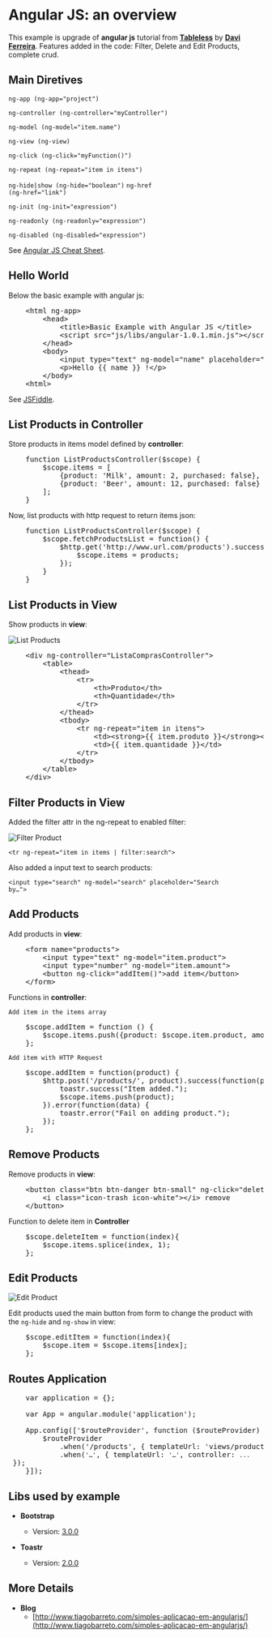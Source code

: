 Angular JS: an overview
=================================================
This example is upgrade of <b>angular js</b> tutorial from <b>[Tableless](http://tableless.com.br/criando-uma-aplicacao-simples-com-angularjs/#.UlnWzGSLIpQ)</b> by <b>[Davi Ferreira](http://tableless.com.br/?author=7)</b>. Features added in the code: Filter, Delete and Edit Products, complete crud.

Main Diretives
-----------------------------

<code>ng-app (ng-app="project")</code>

<code>ng-controller (ng-controller="myController")</code>

<code>ng-model (ng-model="item.name")</code>

<code>ng-view (ng-view)</code>

<code>ng-click (ng-click="myFunction()")</code>

<code>ng-repeat (ng-repeat="item in itens")</code>

<code>ng-hide|show (ng-hide="boolean")</code>
<code>ng-href (ng-href="link")</code>

<code>ng-init (ng-init="expression")</code>

<code>ng-readonly (ng-readonly="expression")</code>

<code>ng-disabled (ng-disabled="expression")</code>

See [Angular JS Cheat Sheet](http://www.cheatography.com/proloser/cheat-sheets/angularjs/).

Hello World
-----------------------------------
Below the basic example with angular js:

<pre>
	&lt;html ng-app&gt;
		&lt;head&gt;
			&lt;title&gtBasic Example with Angular JS &lt;/title&gt;
			&lt;script src="js/libs/angular-1.0.1.min.js"&gt;&lt;/script&gt;
		&lt;/head&gt;
		&lt;body&gt;
			&lt;input type="text" ng-model="name" placeholder="Type your name"&gt;
        	&lt;p&gt;Hello {{ name }} !&lt;/p&gt;
		&lt;/body&gt;
	&lt;html&gt;
</pre>

See [JSFiddle](http://jsfiddle.net/jM2TL/).

List Products in Controller
-----------------------------------
Store products in items model defined by <b>controller</b>:

<pre>
	function ListProductsController($scope) {
    	$scope.items = [
        	{product: 'Milk', amount: 2, purchased: false},
        	{product: 'Beer', amount: 12, purchased: false}
    	];
	}
</pre>

Now, list products with http request to return items json:

<pre>
	function ListProductsController($scope) {
		$scope.fetchProductsList = function() {
    		$http.get('http://www.url.com/products').success(function(products){
        		$scope.items = products;
    		});
		}
	}
</pre>

List Products in View
-----------------------------------
Show products in <b>view</b>:

![List Products](https://github.com/tiagobarreto/simple-crud-angular-js/blob/master/img/docs/list-products.png)

<pre>
	&lt;div ng-controller="ListaComprasController"&gt;
		&lt;table&gt;
  			&lt;thead&gt;
    			&lt;tr&gt;
      				&lt;th&gt;Produto&lt;/th&gt;
      				&lt;th&gt;Quantidade&lt;/th&gt;
    			&lt;/tr&gt;
  			&lt;/thead&gt;
  			&lt;tbody&gt;
    			&lt;tr ng-repeat="item in itens"&gt;
      				&lt;td&gt;&lt;strong&gt;{{ item.produto }}&lt;/strong&gt;&lt;/td&gt;
      				&lt;td&gt;{{ item.quantidade }}&lt;/td&gt;
    			&lt;/tr&gt;
  			&lt;/tbody&gt;
		&lt;/table&gt;
	&lt;/div&gt;
</pre>

Filter Products in View
-----------------------------------
Added the filter attr in the ng-repeat to enabled filter:

![Filter Product](https://github.com/tiagobarreto/simple-crud-angular-js/blob/master/img/docs/filter-products.png)

<code>&lt;tr ng-repeat="item in items | filter:search"&gt;</code>

Also added a input text to search products:

<code>&lt;input type="search" ng-model="search" placeholder="Search by…"&gt;</code>


Add Products
-----------------------------------
Add products in <b>view</b>:

<pre>
	&lt;form name="products"&gt;
    	&lt;input type="text" ng-model="item.product"&gt;
    	&lt;input type="number" ng-model="item.amount"&gt;
    	&lt;button ng-click="addItem()">add item&lt;/button&gt;
	&lt;/form&gt;
</pre>

Functions in <b>controller</b>:

<code>Add item in the items array</code>
<pre>
	$scope.addItem = function () {
    	$scope.items.push({product: $scope.item.product, amount: $scope.item.amount, purchase: false});
	};
</pre>

<code>Add item with HTTP Request</code>

<pre>
	$scope.addItem = function(product) {
    	$http.post('/products/', product).success(function(product) {
        	toastr.success("Item added.");
        	$scope.items.push(product);
     	}).error(function(data) {
        	toastr.error("Fail on adding product.");
    	});
 	};
</pre>

Remove Products
-----------------------------------
Remove products in <b>view</b>:

<pre>
	&lt;button class="btn btn-danger btn-small" ng-click="deleteItem($index)"&gt;
    	&lt;i class="icon-trash icon-white"&gt;&lt;/i&gt; remove
	&lt;/button&gt;
</pre>

Function to delete item in <b>Controller</b>

<pre>
	$scope.deleteItem = function(index){
    	$scope.items.splice(index, 1);
	};
</pre>


Edit Products
-----------------------------------
![Edit Product](https://github.com/tiagobarreto/simple-crud-angular-js/blob/master/img/docs/edit-products.png)

Edit products used the main button from form to change the product with the <code>ng-hide</code> and <code>ng-show</code> in view:

<pre>
	$scope.editItem = function(index){
    	$scope.item = $scope.items[index];
	};
</pre>

Routes Application
-----------------------------------
<pre>
	var application = {};

	var App = angular.module('application');

	App.config(['$routeProvider', function ($routeProvider) {
    	$routeProvider
        	.when('/products', { templateUrl: 'views/products/list.html', controller: ProductsControllers })
        	.when(<code>'…'</code>, { templateUrl: <code>'…'</code>, controller: <code>...</code> });
	}]);
</pre>

Libs used by example
--------------------------------------------
   * <b>Bootstrap</b>
      * Version: [3.0.0](https://github.com/twbs/bootstrap/archive/v3.0.0.zip)
 
   * <b>Toastr</b>
      * Version: [2.0.0](https://github.com/CodeSeven/toastr/blob/master/toastr.js)

More Details
--------------------------------------------
   * <b>Blog</b>
      * [http://www.tiagobarreto.com/simples-aplicacao-em-angularjs/](http://www.tiagobarreto.com/simples-aplicacao-em-angularjs/)
